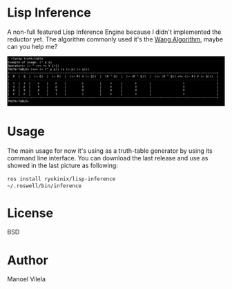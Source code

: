 # Lisp Inference

A non-full featured Lisp Inference Engine because I didn't implemented
the reductor yet. The algorithm commonly used it's the [Wang
Algorithm], maybe can you help me?

[Wang Algorithm]: https://www.cs.bham.ac.uk/research/projects/poplog/doc/popteach/wang

![screenshot](lisp-inference.png)

# Usage

The main usage for now it's using as a truth-table generator by using
its command line interface. You can download the last release and use
as showed in the last picture as following:

```
ros install ryukinix/lisp-inference
~/.roswell/bin/inference
```

# License
BSD

# Author
Manoel Vilela
